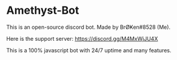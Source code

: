 # Amethyst-Bot

This is an open-source discord bot. Made by BrØҜen#8528 (Me).

Here is the support server: https://discord.gg/M4MxWjJU4X

This is a 100% javascript bot with 24/7 uptime and many features.
